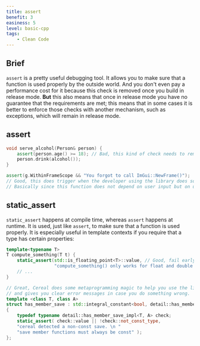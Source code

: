 ```yaml
---
title: assert
benefit: 3
easiness: 5
level: basic-cpp
tags:
    - Clean Code
---
```


## Brief

`assert` is a pretty useful debugging tool. It allows you to make sure that a function is used properly by the outside world. And you don't even pay a performance cost for it because this check is removed once you build in release mode. **But** this also means that once in release mode you have no guarantee that the requirements are met; this means that in some cases it is better to enforce those checks with another mechanism, such as exceptions, which will remain in release mode.

## assert

```cpp
void serve_alcohol(Person& person) {
    assert(person.age() >= 18); // Bad, this kind of check needs to remain in release mode! Because `person` could be anyone and you don't have a guarantee that this check is done anywhere.
    person.drink(alcohol());
}
```

```cpp title="Example from the Dear ImGui library"
assert(g.WithinFrameScope && "You forgot to call ImGui::NewFrame()");
// Good, this does trigger when the developer using the library does something wrong, and tells them what they did wrong. Once the error has been detected and fixed in the code, we can have the guarantee that it will never happen again even in release.
// Basically since this function does not depend on user input but on usage by the programmer it is safe to use an assert.
```

## static_assert

`static_assert` happens at compile time, whereas `assert` happens at runtime. It is used, just like `assert`, to make sure that a function is used properly. It is especially useful in template contexts if you require that a type has certain properties:

```cpp
template<typename T>
T compute_something(T t) {
    static_assert(std::is_floating_point<T>::value, // Good, fail early rather than see the function break in unexpected ways later
                  "compute_something() only works for float and double!");
    // ...
}
```

```cpp title="Example from the Cereal library"
// Great, Cereal does some metaprogramming magic to help you use the library correctly
// and gives you clear error messages in case you do something wrong.
template <class T, class A>
struct has_member_save : std::integral_constant<bool, detail::has_member_save_impl<T, A>::value>
{
    typedef typename detail::has_member_save_impl<T, A> check;
    static_assert( check::value || !check::not_const_type,
    "cereal detected a non-const save. \n "
    "save member functions must always be const" );
};
```